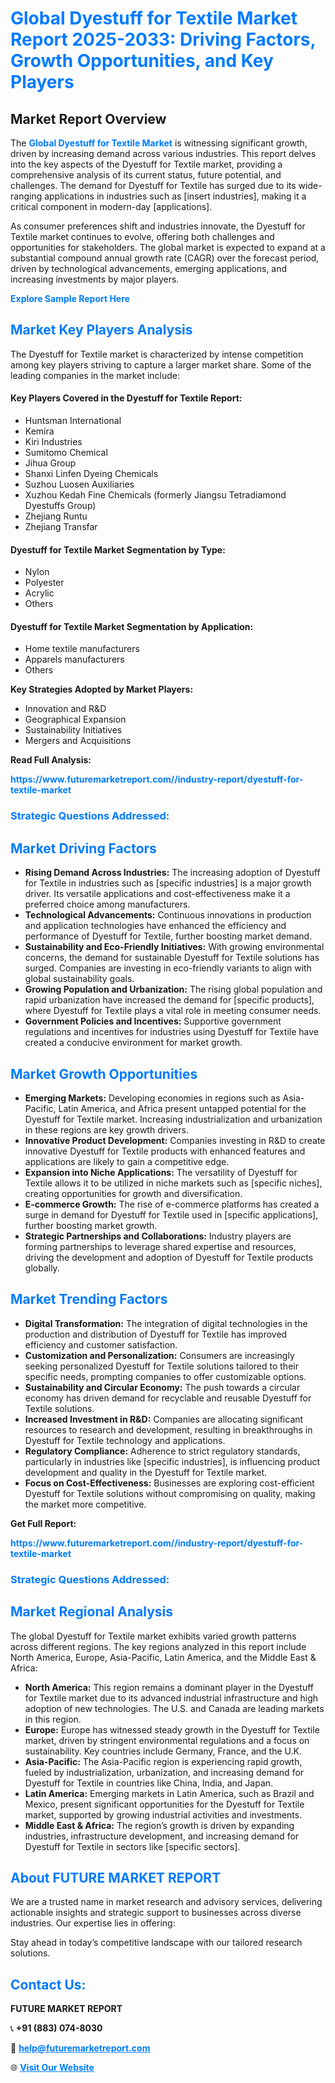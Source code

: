 <h1 style="color: #007BFF;">Global Dyestuff for Textile Market Report 2025-2033: Driving Factors, Growth Opportunities, and Key Players</h1>

<section id="overview">
<h2>Market Report Overview</h2>
<p>The <a href="https://www.futuremarketreport.com//industry-report/dyestuff-for-textile-market" style="color: #007BFF; text-decoration: none;"><strong>Global Dyestuff for Textile Market</strong></a> is witnessing significant growth, driven by increasing demand across various industries. This report delves into the key aspects of the Dyestuff for Textile market, providing a comprehensive analysis of its current status, future potential, and challenges. The demand for Dyestuff for Textile has surged due to its wide-ranging applications in industries such as [insert industries], making it a critical component in modern-day [applications].</p>
<p>As consumer preferences shift and industries innovate, the Dyestuff for Textile market continues to evolve, offering both challenges and opportunities for stakeholders. The global market is expected to expand at a substantial compound annual growth rate (CAGR) over the forecast period, driven by technological advancements, emerging applications, and increasing investments by major players.</p>
</section>

<section id="overview">
<p><a href="https://www.futuremarketreport.com//request-sample/reportId=56857" style="color: #007BFF; text-decoration: none;"><strong>Explore Sample Report Here</strong></a></p>
</section>

<section id="key-players">
<h2 style="color: #007BFF;">Market Key Players Analysis</h2>
<p>The Dyestuff for Textile market is characterized by intense competition among key players striving to capture a larger market share. Some of the leading companies in the market include:</p>
<h4>Key Players Covered in the Dyestuff for Textile Report:</h4>
<ul><li>Huntsman International</li><li>Kemira</li><li>Kiri Industries</li><li>Sumitomo Chemical</li><li>Jihua Group</li><li>Shanxi Linfen Dyeing Chemicals</li><li>Suzhou Luosen Auxiliaries</li><li>Xuzhou Kedah Fine Chemicals (formerly Jiangsu Tetradiamond Dyestuffs Group)</li><li>Zhejiang Runtu</li><li>Zhejiang Transfar</li></ul>
<h4>Dyestuff for Textile Market Segmentation by Type:</h4>
<ul><li>Nylon</li><li>Polyester</li><li>Acrylic</li><li>Others</li></ul>

<h4>Dyestuff for Textile Market Segmentation by Application:</h4>
<ul><li>Home textile manufacturers</li><li>Apparels manufacturers</li><li>Others</li></ul>
<p><strong>Key Strategies Adopted by Market Players:</strong></p>
<ul>
<li>Innovation and R&D</li>
<li>Geographical Expansion</li>
<li>Sustainability Initiatives</li>
<li>Mergers and Acquisitions</li>
</ul>
</section>

<section>
<p><strong>Read Full Analysis: </strong></p><a href="https://www.futuremarketreport.com//industry-report/dyestuff-for-textile-market" style="color: #007BFF; text-decoration: none;"><strong>https://www.futuremarketreport.com//industry-report/dyestuff-for-textile-market</strong></a>
<h3 style="color: #007BFF;">Strategic Questions Addressed:</h3>
</section>

<section id="driving-factors">
<h2 style="color: #007BFF;">Market Driving Factors</h2>
<ul>
<li><strong>Rising Demand Across Industries:</strong> The increasing adoption of Dyestuff for Textile in industries such as [specific industries] is a major growth driver. Its versatile applications and cost-effectiveness make it a preferred choice among manufacturers.</li>
<li><strong>Technological Advancements:</strong> Continuous innovations in production and application technologies have enhanced the efficiency and performance of Dyestuff for Textile, further boosting market demand.</li>
<li><strong>Sustainability and Eco-Friendly Initiatives:</strong> With growing environmental concerns, the demand for sustainable Dyestuff for Textile solutions has surged. Companies are investing in eco-friendly variants to align with global sustainability goals.</li>
<li><strong>Growing Population and Urbanization:</strong> The rising global population and rapid urbanization have increased the demand for [specific products], where Dyestuff for Textile plays a vital role in meeting consumer needs.</li>
<li><strong>Government Policies and Incentives:</strong> Supportive government regulations and incentives for industries using Dyestuff for Textile have created a conducive environment for market growth.</li>
</ul>
</section>

<section id="growth-opportunities">
<h2 style="color: #007BFF;">Market Growth Opportunities</h2>
<ul>
<li><strong>Emerging Markets:</strong> Developing economies in regions such as Asia-Pacific, Latin America, and Africa present untapped potential for the Dyestuff for Textile market. Increasing industrialization and urbanization in these regions are key growth drivers.</li>
<li><strong>Innovative Product Development:</strong> Companies investing in R&D to create innovative Dyestuff for Textile products with enhanced features and applications are likely to gain a competitive edge.</li>
<li><strong>Expansion into Niche Applications:</strong> The versatility of Dyestuff for Textile allows it to be utilized in niche markets such as [specific niches], creating opportunities for growth and diversification.</li>
<li><strong>E-commerce Growth:</strong> The rise of e-commerce platforms has created a surge in demand for Dyestuff for Textile used in [specific applications], further boosting market growth.</li>
<li><strong>Strategic Partnerships and Collaborations:</strong> Industry players are forming partnerships to leverage shared expertise and resources, driving the development and adoption of Dyestuff for Textile products globally.</li>
</ul>
</section>

<section id="trending-factors">
<h2 style="color: #007BFF;">Market Trending Factors</h2>
<ul>
<li><strong>Digital Transformation:</strong> The integration of digital technologies in the production and distribution of Dyestuff for Textile has improved efficiency and customer satisfaction.</li>
<li><strong>Customization and Personalization:</strong> Consumers are increasingly seeking personalized Dyestuff for Textile solutions tailored to their specific needs, prompting companies to offer customizable options.</li>
<li><strong>Sustainability and Circular Economy:</strong> The push towards a circular economy has driven demand for recyclable and reusable Dyestuff for Textile solutions.</li>
<li><strong>Increased Investment in R&D:</strong> Companies are allocating significant resources to research and development, resulting in breakthroughs in Dyestuff for Textile technology and applications.</li>
<li><strong>Regulatory Compliance:</strong> Adherence to strict regulatory standards, particularly in industries like [specific industries], is influencing product development and quality in the Dyestuff for Textile market.</li>
<li><strong>Focus on Cost-Effectiveness:</strong> Businesses are exploring cost-efficient Dyestuff for Textile solutions without compromising on quality, making the market more competitive.</li>
</ul>
</section>

<section>
<p><strong>Get Full Report: </strong></p><a href="https://www.futuremarketreport.com//industry-report/dyestuff-for-textile-market" style="color: #007BFF; text-decoration: none;"><strong>https://www.futuremarketreport.com//industry-report/dyestuff-for-textile-market</strong></a>
<h3 style="color: #007BFF;">Strategic Questions Addressed:</h3>
</section>


<section id="regional-analysis">
<h2 style="color: #007BFF;">Market Regional Analysis</h2>
<p>The global Dyestuff for Textile market exhibits varied growth patterns across different regions. The key regions analyzed in this report include North America, Europe, Asia-Pacific, Latin America, and the Middle East & Africa:</p>
<ul>
<li><strong>North America:</strong> This region remains a dominant player in the Dyestuff for Textile market due to its advanced industrial infrastructure and high adoption of new technologies. The U.S. and Canada are leading markets in this region.</li>
<li><strong>Europe:</strong> Europe has witnessed steady growth in the Dyestuff for Textile market, driven by stringent environmental regulations and a focus on sustainability. Key countries include Germany, France, and the U.K.</li>
<li><strong>Asia-Pacific:</strong> The Asia-Pacific region is experiencing rapid growth, fueled by industrialization, urbanization, and increasing demand for Dyestuff for Textile in countries like China, India, and Japan.</li>
<li><strong>Latin America:</strong> Emerging markets in Latin America, such as Brazil and Mexico, present significant opportunities for the Dyestuff for Textile market, supported by growing industrial activities and investments.</li>
<li><strong>Middle East & Africa:</strong> The region’s growth is driven by expanding industries, infrastructure development, and increasing demand for Dyestuff for Textile in sectors like [specific sectors].</li>
</ul>
</section>

<footer>
<h2 style="color: #007BFF;">About FUTURE MARKET REPORT</h2>
<p>We are a trusted name in market research and advisory services, delivering actionable insights and strategic support to businesses across diverse industries. Our expertise lies in offering:</p>

<p>Stay ahead in today’s competitive landscape with our tailored research solutions.</p>

<h2 style="color: #007BFF;">Contact Us:</h2>
<p><strong>FUTURE MARKET REPORT</strong></p>
<p>📞 <strong>+91 (883) 074-8030</strong></p>
<p>📧 <strong><a href="mailto:help@futuremarketreport.com" style="color: #007BFF;">help@futuremarketreport.com</a></strong></p>
<p>🌐 <strong><a href="https://www.futuremarketreport.com/" style="color: #007BFF;">Visit Our Website</a></strong></p>
</footer>